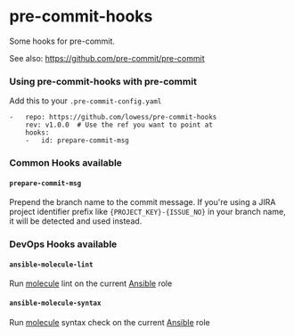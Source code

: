 # pre-commit-hooks

Some hooks for pre-commit.

See also: https://github.com/pre-commit/pre-commit

### Using pre-commit-hooks with pre-commit

Add this to your `.pre-commit-config.yaml`

    -   repo: https://github.com/lowess/pre-commit-hooks
        rev: v1.0.0  # Use the ref you want to point at
        hooks:
        -   id: prepare-commit-msg

### Common Hooks available

#### `prepare-commit-msg`
Prepend the branch name to the commit message. If you're using a JIRA project identifier prefix like `{PROJECT_KEY}-{ISSUE_NO}` in your branch name, it will be detected and used instead.

### DevOps Hooks available

#### `ansible-molecule-lint`
Run [molecule](https://molecule.readthedocs.io/en/latest/) lint on the current [Ansible](https://www.ansible.com/) role

#### `ansible-molecule-syntax`
Run [molecule](https://molecule.readthedocs.io/en/latest/) syntax check on the current [Ansible](https://www.ansible.com/) role
